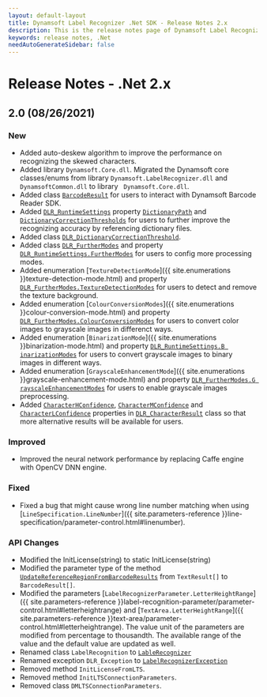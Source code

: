 ```yaml
---
layout: default-layout
title: Dynamsoft Label Recognizer .Net SDK - Release Notes 2.x
description: This is the release notes page of Dynamsoft Label Recognizer for .Net SDK version 2.x.
keywords: release notes, .Net
needAutoGenerateSidebar: false
---
```


# Release Notes - .Net 2.x

## 2.0 (08/26/2021)

### New

- Added auto-deskew algorithm to improve the performance on recognizing the skewed characters.
- Added library `Dynamsoft.Core.dll`. Migrated the Dynamsoft core classes/enums from library `Dynamsoft.LabelRecognizer.dll` and `DynamsoftCommon.dll` to library ` Dynamsoft.Core.dll`.
- Added class [`BarcodeResult`]({{site.dotnet_api}}barcode-result.html) for users to interact with Dynamsoft Barcode Reader SDK.
- Added [`DLR_RuntimeSettings`]({{site.dotnet_api}}dlr-runtime-settings.html) property [`DictionaryPath`]({{site.dotnet_api}}dlr-runtime-settings.html#dictionarypath) and [`DictionaryCorrectionThresholds`]({{site.dotnet_api}}dlr-runtime-settings.html#dictionarycorrectionthresholds) for users to further improve the recognizing accuracy by referencing dictionary files.
- Added class [`DLR_DictionaryCorrectionThreshold`]({{site.dotnet_api}}dlr-dictionary-correction-threshold.html).
- Added class [`DLR_FurtherModes`]({{site.dotnet_api}}dlr-further-modes.html) and property [`DLR_RuntimeSettings.FurtherModes`]({{site.dotnet_api}}dlr-runtime-settings.html#furthermodes) for users to config more processing modes.
- Added enumeration [`TextureDetectionMode`]({{ site.enumerations }}texture-detection-mode.html) and property [`DLR_FurtherModes.TextureDetectionModes`]({{site.dotnet_api}}dlr-further-modes.html#texturedetectionmodes) for users to detect and remove the texture background.
- Added enumeration [`ColourConversionModes`]({{ site.enumerations }}colour-conversion-mode.html) and property [`DLR_FurtherModes.ColourConversionModes`]({{site.dotnet_api}}dlr-further-modes.html#colourconversionmodes) for users to convert color images to grayscale images in differenct ways.
- Added enumeration [`BinarizationMode`]({{ site.enumerations }}binarization-mode.html) and property [`DLR_RuntimeSettings.B inarizationModes`]({{site.dotnet_api}}dlr-runtime-settings.html#binarizationmodes) for users to convert grayscale images to binary images in different ways.
- Added enumeration [`GrayscaleEnhancementMode`]({{ site.enumerations }}grayscale-enhancement-mode.html) and property [`DLR_FurtherModes.G rayscaleEnhancementModes`]({{site.dotnet_api}}dlr-further-modes.html#grayscaleenhancementmodes) for users to enable grayscale images preprocessing.  
- Added [`CharacterHConfidence`]({{site.dotnet_api}}dlr-character-result.html#characterhconfidence), [`CharacterMConfidence`]({{site.dotnet_api}}dlr-character-result.html#charactermconfidence) and [`CharacterLConfidence`]({{site.dotnet_api}}dlr-character-result.html#characterlconfidence) properties in [`DLR_CharacterResult`]({{site.dotnet_api}}dlr-character-result.html) class so that more alternative results will be available for users.

### Improved

- Improved the neural network performance by replacing Caffe engine with OpenCV DNN engine.

### Fixed

- Fixed a bug that might cause wrong line number matching when using [`LineSpecification.LineNumber`]({{ site.parameters-reference }}line-specification/parameter-control.html#linenumber).

### API Changes

- Modified the InitLicense(string) to static InitLicense(string)
- Modified the parameter type of the method [`UpdateReferenceRegionFromBarcodeResults`]({{site.dotnet_api}}label-recognizer.html#updatereferenceregionfrombarcoderesults) from `TextResult[]` to `BarcodeResult[]`.
- Modified the parameters [`LabelRecognizerParameter.LetterHeightRange`]({{ site.parameters-reference }}label-recognition-parameter/parameter-control.html#letterheightrange) and [`TextArea.LetterHeightRange`]({{ site.parameters-reference }}text-area/parameter-control.html#letterheightrange). The value unit of the parameters are modified from percentage to thousandth. The available range of the value and the default value are updated as well.
- Renamed class `LabelRecognition` to [`LableRecognizer`]({{site.dotnet_api}}label-recognizer.html)
- Renamed exception `DLR_Exception` to [`LabelRecognizerException`](({{site.dotnet_api}}label-recognizer-exception.html))
- Removed method `InitLicenseFromLTS`.
- Removed method `InitLTSConnectionParameters`.
- Removed class `DMLTSConnectionParameters`.
